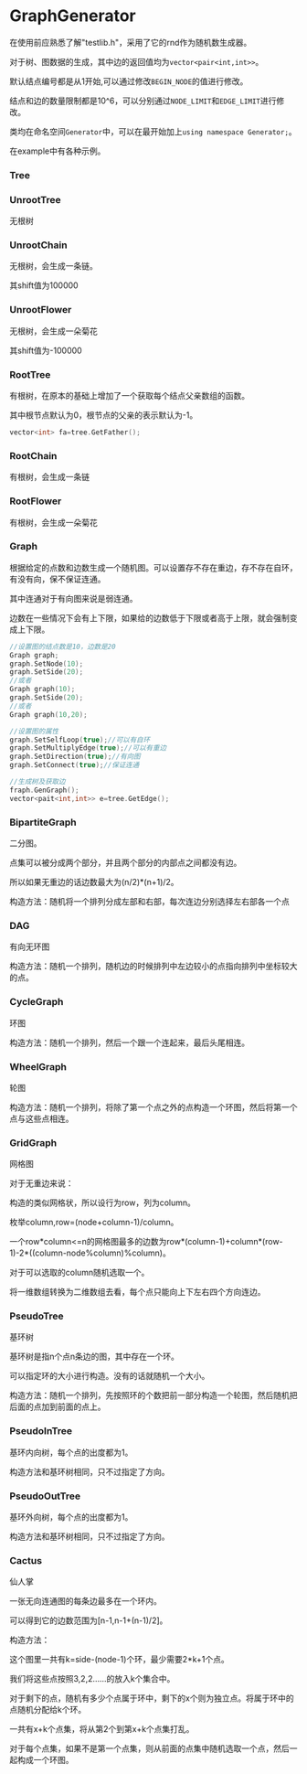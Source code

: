 # GraphGenerator
在使用前应熟悉了解"testlib.h"，采用了它的rnd作为随机数生成器。

对于树、图数据的生成，其中边的返回值均为```vector<pair<int,int>>```。

默认结点编号都是从1开始,可以通过修改```BEGIN_NODE```的值进行修改。

结点和边的数量限制都是10^6，可以分别通过```NODE_LIMIT```和```EDGE_LIMIT```进行修改。

类均在命名空间```Generator```中，可以在最开始加上```using namespace Generator;```。

在example中有各种示例。

### Tree



### UnrootTree

无根树

### UnrootChain

无根树，会生成一条链。

其shift值为100000

### UnrootFlower

无根树，会生成一朵菊花

其shift值为-100000

### RootTree

有根树，在原本的基础上增加了一个获取每个结点父亲数组的函数。

其中根节点默认为0，根节点的父亲的表示默认为-1。

```cpp
vector<int> fa=tree.GetFather();
```
### RootChain

有根树，会生成一条链

### RootFlower

有根树，会生成一朵菊花

### Graph

根据给定的点数和边数生成一个随机图。可以设置存不存在重边，存不存在自环，有没有向，保不保证连通。

其中连通对于有向图来说是弱连通。

边数在一些情况下会有上下限，如果给的边数低于下限或者高于上限，就会强制变成上下限。

```cpp
//设置图的结点数是10，边数是20
Graph graph;
graph.SetNode(10);
graph.SetSide(20);
//或者
Graph graph(10);
graph.SetSide(20);
//或者
Graph graph(10,20);

//设置图的属性
graph.SetSelfLoop(true);//可以有自环
graph.SetMultiplyEdge(true);//可以有重边
graph.SetDirection(true);//有向图
graph.SetConnect(true);//保证连通

//生成树及获取边
fraph.GenGraph();
vector<pait<int,int>> e=tree.GetEdge();
```
### BipartiteGraph

二分图。

点集可以被分成两个部分，并且两个部分的内部点之间都没有边。

所以如果无重边的话边数最大为(n/2)\*(n+1)/2。

构造方法：随机将一个排列分成左部和右部，每次连边分别选择左右部各一个点

### DAG

有向无环图

构造方法：随机一个排列，随机边的时候排列中左边较小的点指向排列中坐标较大的点。

### CycleGraph

环图

构造方法：随机一个排列，然后一个跟一个连起来，最后头尾相连。

### WheelGraph

轮图

构造方法：随机一个排列，将除了第一个点之外的点构造一个环图，然后将第一个点与这些点相连。

### GridGraph

网格图

对于无重边来说：

构造的类似网格状，所以设行为row，列为column。

枚举column,row=(node+column-1)/column。

一个row\*column<=n的网格图最多的边数为row\*(column-1)+column\*(row-1)-2\*((column-node%column)%column)。

对于可以选取的column随机选取一个。

将一维数组转换为二维数组去看，每个点只能向上下左右四个方向连边。

### PseudoTree

基环树

基环树是指n个点n条边的图，其中存在一个环。

可以指定环的大小进行构造。没有的话就随机一个大小。

构造方法：随机一个排列，先按照环的个数把前一部分构造一个轮图，然后随机把后面的点加到前面的点上。

### PseudoInTree

基环内向树，每个点的出度都为1。

构造方法和基环树相同，只不过指定了方向。

### PseudoOutTree

基环外向树，每个点的出度都为1。

构造方法和基环树相同，只不过指定了方向。

### Cactus

仙人掌

一张无向连通图的每条边最多在一个环内。

可以得到它的边数范围为[n-1,n-1+(n-1)/2]。

构造方法：

这个图里一共有k=side-(node-1)个环，最少需要2\*k+1个点。

我们将这些点按照3,2,2……的放入k个集合中。

对于剩下的点，随机有多少个点属于环中，剩下的x个则为独立点。将属于环中的点随机分配给k个环。

一共有x+k个点集，将从第2个到第x+k个点集打乱。

对于每个点集，如果不是第一个点集，则从前面的点集中随机选取一个点，然后一起构成一个环图。
